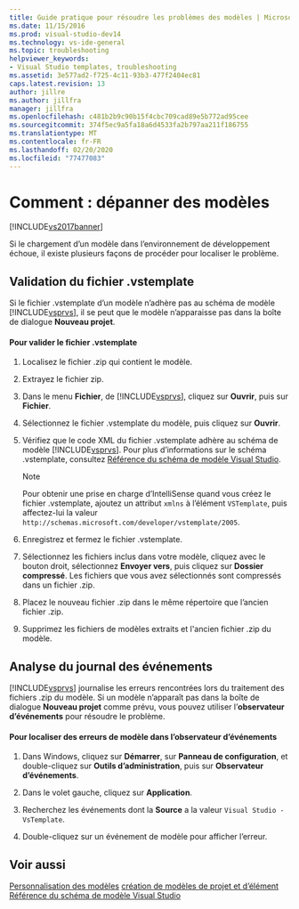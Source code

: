 ```yaml
---
title: Guide pratique pour résoudre les problèmes des modèles | Microsoft Docs
ms.date: 11/15/2016
ms.prod: visual-studio-dev14
ms.technology: vs-ide-general
ms.topic: troubleshooting
helpviewer_keywords:
- Visual Studio templates, troubleshooting
ms.assetid: 3e577ad2-f725-4c11-93b3-477f2404ec81
caps.latest.revision: 13
author: jillre
ms.author: jillfra
manager: jillfra
ms.openlocfilehash: c481b2b9c90b15f4cbc709cad89e5b772ad95cee
ms.sourcegitcommit: 374f5ec9a5fa18a6d4533fa2b797aa211f186755
ms.translationtype: MT
ms.contentlocale: fr-FR
ms.lasthandoff: 02/20/2020
ms.locfileid: "77477083"
---
```

# <a name="how-to-troubleshoot-templates"></a>Comment : dépanner des modèles
[!INCLUDE[vs2017banner](../includes/vs2017banner.md)]

Si le chargement d’un modèle dans l’environnement de développement échoue, il existe plusieurs façons de procéder pour localiser le problème.

## <a name="validating-the-vstemplate-file"></a>Validation du fichier .vstemplate
 Si le fichier .vstemplate d’un modèle n’adhère pas au schéma de modèle [!INCLUDE[vsprvs](../includes/vsprvs-md.md)], il se peut que le modèle n’apparaisse pas dans la boîte de dialogue **Nouveau projet**.

#### <a name="to-validate-the-vstemplate-file"></a>Pour valider le fichier .vstemplate

1. Localisez le fichier .zip qui contient le modèle.

2. Extrayez le fichier zip.

3. Dans le menu **Fichier**, de [!INCLUDE[vsprvs](../includes/vsprvs-md.md)], cliquez sur **Ouvrir**, puis sur **Fichier**.

4. Sélectionnez le fichier .vstemplate du modèle, puis cliquez sur **Ouvrir**.

5. Vérifiez que le code XML du fichier .vstemplate adhère au schéma de modèle [!INCLUDE[vsprvs](../includes/vsprvs-md.md)]. Pour plus d’informations sur le schéma .vstemplate, consultez [Référence du schéma de modèle Visual Studio](../extensibility/visual-studio-template-schema-reference.md).

    > [!NOTE]
    > Pour obtenir une prise en charge d’IntelliSense quand vous créez le fichier .vstemplate, ajoutez un attribut `xmlns` à l’élément `VSTemplate`, puis affectez-lui la valeur `http://schemas.microsoft.com/developer/vstemplate/2005`.

6. Enregistrez et fermez le fichier .vstemplate.

7. Sélectionnez les fichiers inclus dans votre modèle, cliquez avec le bouton droit, sélectionnez **Envoyer vers**, puis cliquez sur **Dossier compressé**. Les fichiers que vous avez sélectionnés sont compressés dans un fichier .zip.

8. Placez le nouveau fichier .zip dans le même répertoire que l’ancien fichier .zip.

9. Supprimez les fichiers de modèles extraits et l'ancien fichier .zip du modèle.

## <a name="monitoring-the-event-log"></a>Analyse du journal des événements
 [!INCLUDE[vsprvs](../includes/vsprvs-md.md)] journalise les erreurs rencontrées lors du traitement des fichiers .zip du modèle. Si un modèle n’apparaît pas dans la boîte de dialogue **Nouveau projet** comme prévu, vous pouvez utiliser l’**observateur d’événements** pour résoudre le problème.

#### <a name="to-locate-template-errors-in-event-viewer"></a>Pour localiser des erreurs de modèle dans l’observateur d’événements

1. Dans Windows, cliquez sur **Démarrer**, sur **Panneau de configuration**, et double-cliquez sur **Outils d’administration**, puis sur **Observateur d’événements**.

2. Dans le volet gauche, cliquez sur **Application**.

3. Recherchez les événements dont la **Source** a la valeur `Visual Studio - VsTemplate`.

4. Double-cliquez sur un événement de modèle pour afficher l’erreur.

## <a name="see-also"></a>Voir aussi
 [Personnalisation des modèles](../ide/customizing-project-and-item-templates.md) [création de modèles de projet et d’élément](../ide/creating-project-and-item-templates.md) [Référence du schéma de modèle Visual Studio](../extensibility/visual-studio-template-schema-reference.md)
